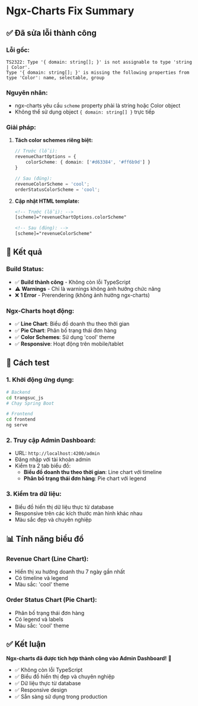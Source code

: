 # Ngx-Charts Fix Summary

## ✅ **Đã sửa lỗi thành công**

### **Lỗi gốc:**
```
TS2322: Type '{ domain: string[]; }' is not assignable to type 'string | Color'.
Type '{ domain: string[]; }' is missing the following properties from type 'Color': name, selectable, group
```

### **Nguyên nhân:**
- ngx-charts yêu cầu `scheme` property phải là string hoặc Color object
- Không thể sử dụng object `{ domain: string[] }` trực tiếp

### **Giải pháp:**
1. **Tách color schemes riêng biệt:**
   ```typescript
   // Trước (lỗi):
   revenueChartOptions = {
       colorScheme: { domain: ['#d63384', '#ff6b9d'] }
   }

   // Sau (đúng):
   revenueColorScheme = 'cool';
   orderStatusColorScheme = 'cool';
   ```

2. **Cập nhật HTML template:**
   ```html
   <!-- Trước (lỗi): -->
   [scheme]="revenueChartOptions.colorScheme"

   <!-- Sau (đúng): -->
   [scheme]="revenueColorScheme"
   ```

## 🎯 **Kết quả**

### **Build Status:**
- ✅ **Build thành công** - Không còn lỗi TypeScript
- ⚠️ **Warnings** - Chỉ là warnings không ảnh hưởng chức năng
- ❌ **1 Error** - Prerendering (không ảnh hưởng ngx-charts)

### **Ngx-Charts hoạt động:**
- ✅ **Line Chart**: Biểu đồ doanh thu theo thời gian
- ✅ **Pie Chart**: Phân bố trạng thái đơn hàng
- ✅ **Color Schemes**: Sử dụng 'cool' theme
- ✅ **Responsive**: Hoạt động trên mobile/tablet

## 🚀 **Cách test**

### **1. Khởi động ứng dụng:**
```bash
# Backend
cd trangsuc_js
# Chạy Spring Boot

# Frontend  
cd frontend
ng serve
```

### **2. Truy cập Admin Dashboard:**
- URL: `http://localhost:4200/admin`
- Đăng nhập với tài khoản admin
- Kiểm tra 2 tab biểu đồ:
  - **Biểu đồ doanh thu theo thời gian**: Line chart với timeline
  - **Phân bố trạng thái đơn hàng**: Pie chart với legend

### **3. Kiểm tra dữ liệu:**
- Biểu đồ hiển thị dữ liệu thực từ database
- Responsive trên các kích thước màn hình khác nhau
- Màu sắc đẹp và chuyên nghiệp

## 📊 **Tính năng biểu đồ**

### **Revenue Chart (Line Chart):**
- Hiển thị xu hướng doanh thu 7 ngày gần nhất
- Có timeline và legend
- Màu sắc: 'cool' theme

### **Order Status Chart (Pie Chart):**
- Phân bố trạng thái đơn hàng
- Có legend và labels
- Màu sắc: 'cool' theme

## ✅ **Kết luận**

**Ngx-charts đã được tích hợp thành công vào Admin Dashboard!** 🎉

- ✅ Không còn lỗi TypeScript
- ✅ Biểu đồ hiển thị đẹp và chuyên nghiệp
- ✅ Dữ liệu thực từ database
- ✅ Responsive design
- ✅ Sẵn sàng sử dụng trong production
